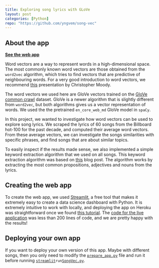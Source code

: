 ```yaml
---
title: Exploring song lyrics with GLoVe
layout: post
categories: [Python]
repo: "https://github.com/yngvem/song-vec"
---
```

## About the app
**[See the web app](https://song-vec.herokuapp.com)**

Word vectors are a way to represent words in a high-dimensional space. 
The most commonly known word vectors are those obtained from the `word2vec` 
algorithm, which tries to find vectors that are predictive of neighbouring
words. For a very good introduction to word vectors, we recommend 
[this](https://www.youtube.com/watch?v=vkfXBGnDplQ) presentation by Christopher
Moody.

The word vectors we used here are GloVe vectors trained on the 
[GloVe common crawl](https://nlp.stanford.edu/projects/glove/)
dataset. GloVe is a newer algorithm that is slightly different from `word2vec`,
but both algorithms gives us a vector representation of words. We used the the
pretrained `en_core_web_md` GloVe model in `spaCy`.

In this project, we wanted to investigate how word vectors can be used to 
explore song lyrics. We scraped the lyrics of 60 songs from the Billboard 
hot-100 for the past decade, and computed their average word vectors. From
these average vectors, we can investigate the songs similarities with specific
phrases, and find songs that are about similar topics.

To easily inspect if the results made sense, we also implemented a simple
keyword extraction algorithm that we used on all songs. This keyword extraction
algorithm was based on [this](https://medium.com/better-programming/extract-keywords-using-spacy-in-python-4a8415478fbf)
blog post. The algorithm works by extracting the most common propositions,
adjectives and nouns from the lyrics.

## Creating the web app
To create the web app, we used [Streamlit](https://streamlit.io), a free tool that makes it extremely easy to create a data science dashboard with Python. It is extremely intuitive to work with locally, and deploying the app on Heroku was straightforward once we found [this tutorial](https://github.com/Taxuspt/heroku_streamlit_nginx/). The [code for the live application](https://github.com/yngvem/song-vec/blob/master/SongVec.py) was less than 200 lines of code, and we are pretty happy with the results!

## Deploying your own app
If you want to deploy your own version of this app. Maybe with different songs,
then you only need to modify the [`prepare_app.py`](https://github.com/yngvem/song-vec/blob/master/prepare_app.py) file and
run it before running [`streamlit`](https://streamlit.io)` run `[`SongVec.py`](https://github.com/yngvem/song-vec/blob/master/SongVec.py).